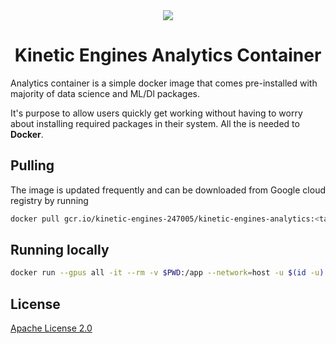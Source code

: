 <div align="center">
  <img src="https://kineticengines.co.ke/assets/images/logo-dark.png">
  <h1>Kinetic Engines Analytics Container</h1>
</div>

Analytics container is a simple docker image that comes pre-installed with majority of data science and
ML/Dl packages.

It's purpose to allow users quickly get working without having to worry about installing required packages in
their system. All the is needed to **Docker**.

## Pulling

The image is updated frequently and can be downloaded from Google cloud registry by running

```sh
docker pull gcr.io/kinetic-engines-247005/kinetic-engines-analytics:<tag>
```

## Running locally

```sh
docker run --gpus all -it --rm -v $PWD:/app --network=host -u $(id -u):$(id -g) gcr.io/kinetic-engines-247005/kinetic-engines-analytics:<tag>
```

## License

[Apache License 2.0](LICENSE)
